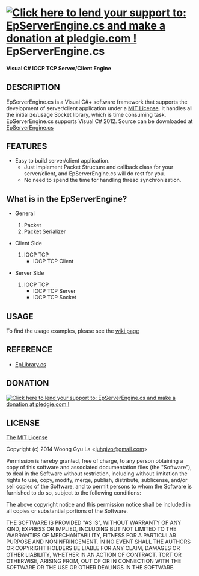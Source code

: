 <a href='https://pledgie.com/campaigns/27765'><img alt='Click here to lend your support to: EpServerEngine.cs and make a donation at pledgie.com !' src='https://pledgie.com/campaigns/27765.png?skin_name=chrome' border='0' ></a>
EpServerEngine.cs
============
#### Visual C# IOCP TCP Server/Client Engine ####


DESCRIPTION
-----------

EpServerEngine.cs is a Visual C#+ software framework that supports the development of server/client application under a [MIT License](http://opensource.org/licenses/mit-license.php).
It handles all the initialize/usage Socket library, which is time consuming task. 
EpServerEngine.cs supports Visual C# 2012.
Source can be downloaded at [EpServerEngine.cs](http://github.com/juhgiyo/epserverengine.cs)


FEATURES
--------

* Easy to build server/client application.
  - Just implement Packet Structure and callback class for your server/client, 
       and EpServerEngine.cs will do rest for you.
  - No need to spend the time for handling thread synchronization.


What is in the EpServerEngine?
------------------------------

* General
  1. Packet
  2. Packet Serializer

* Client Side
  1. IOCP TCP
     * IOCP TCP Client

* Server Side
  1. IOCP TCP
     * IOCP TCP Server
     * IOCP TCP Socket

USAGE
-----

To find the usage examples, please see the [wiki page](https://github.com/juhgiyo/EpServerEngine.cs/wiki)


REFERENCE
---------
* [EpLibrary.cs](https://github.com/juhgiyo/EpLibrary.cs)

DONATION
---------

<a href='https://pledgie.com/campaigns/27765'><img alt='Click here to lend your support to: EpServerEngine.cs and make a donation at pledgie.com !' src='https://pledgie.com/campaigns/27765.png?skin_name=chrome' border='0' ></a>

LICENSE
-------

[The MIT License](http://opensource.org/licenses/mit-license.php)

Copyright (c) 2014 Woong Gyu La <[juhgiyo@gmail.com](mailto:juhgiyo@gmail.com)>

Permission is hereby granted, free of charge, to any person obtaining a copy
of this software and associated documentation files (the "Software"), to deal
in the Software without restriction, including without limitation the rights
to use, copy, modify, merge, publish, distribute, sublicense, and/or sell
copies of the Software, and to permit persons to whom the Software is
furnished to do so, subject to the following conditions:

The above copyright notice and this permission notice shall be included in
all copies or substantial portions of the Software.

THE SOFTWARE IS PROVIDED "AS IS", WITHOUT WARRANTY OF ANY KIND, EXPRESS OR
IMPLIED, INCLUDING BUT NOT LIMITED TO THE WARRANTIES OF MERCHANTABILITY,
FITNESS FOR A PARTICULAR PURPOSE AND NONINFRINGEMENT. IN NO EVENT SHALL THE
AUTHORS OR COPYRIGHT HOLDERS BE LIABLE FOR ANY CLAIM, DAMAGES OR OTHER
LIABILITY, WHETHER IN AN ACTION OF CONTRACT, TORT OR OTHERWISE, ARISING FROM,
OUT OF OR IN CONNECTION WITH THE SOFTWARE OR THE USE OR OTHER DEALINGS IN
THE SOFTWARE.
